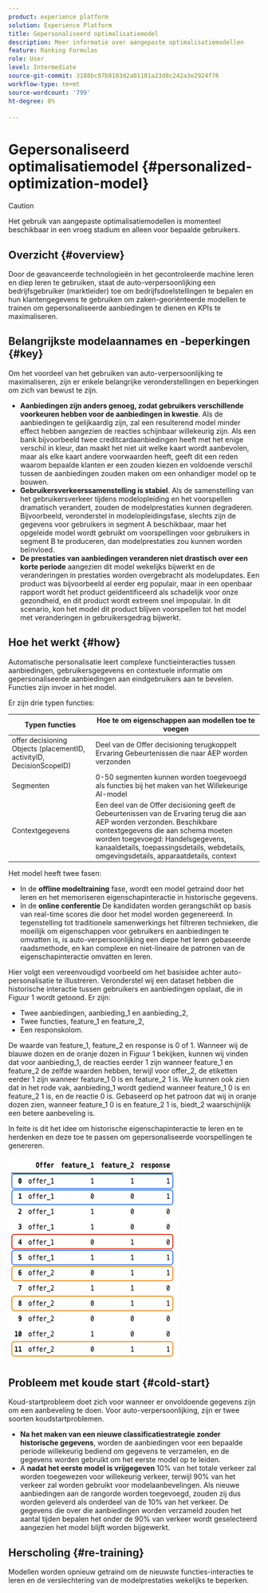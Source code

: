 ```yaml
---
product: experience platform
solution: Experience Platform
title: Gepersonaliseerd optimalisatiemodel
description: Meer informatie over aangepaste optimalisatiemodellen
feature: Ranking Formulas
role: User
level: Intermediate
source-git-commit: 3188bc97b8103d2a01101a23d8c242a3e2924f76
workflow-type: tm+mt
source-wordcount: '799'
ht-degree: 0%

---
```


# Gepersonaliseerd optimalisatiemodel {#personalized-optimization-model}

>[!CAUTION]
>
>Het gebruik van aangepaste optimalisatiemodellen is momenteel beschikbaar in een vroeg stadium en alleen voor bepaalde gebruikers.

## Overzicht {#overview}

Door de geavanceerde technologieën in het gecontroleerde machine leren en diep leren te gebruiken, staat de auto-verpersoonlijking een bedrijfsgebruiker (marktleider) toe om bedrijfsdoelstellingen te bepalen en hun klantengegevens te gebruiken om zaken-georiënteerde modellen te trainen om gepersonaliseerde aanbiedingen te dienen en KPIs te maximaliseren.

## Belangrijkste modelaannames en -beperkingen {#key}

Om het voordeel van het gebruiken van auto-verpersoonlijking te maximaliseren, zijn er enkele belangrijke veronderstellingen en beperkingen om zich van bewust te zijn.

* **Aanbiedingen zijn anders genoeg, zodat gebruikers verschillende voorkeuren hebben voor de aanbiedingen in kwestie**. Als de aanbiedingen te gelijkaardig zijn, zal een resulterend model minder effect hebben aangezien de reacties schijnbaar willekeurig zijn.
Als een bank bijvoorbeeld twee creditcardaanbiedingen heeft met het enige verschil in kleur, dan maakt het niet uit welke kaart wordt aanbevolen, maar als elke kaart andere voorwaarden heeft, geeft dit een reden waarom bepaalde klanten er een zouden kiezen en voldoende verschil tussen de aanbiedingen zouden maken om een onhandiger model op te bouwen.
* **Gebruikersverkeerssamenstelling is stabiel**. Als de samenstelling van het gebruikersverkeer tijdens modelopleiding en het voorspellen dramatisch verandert, zouden de modelprestaties kunnen degraderen. Bijvoorbeeld, veronderstel in modelopleidingsfase, slechts zijn de gegevens voor gebruikers in segment A beschikbaar, maar het opgeleide model wordt gebruikt om voorspellingen voor gebruikers in segment B te produceren, dan modelprestaties zou kunnen worden beïnvloed.
* **De prestaties van aanbiedingen veranderen niet drastisch over een korte periode** aangezien dit model wekelijks bijwerkt en de veranderingen in prestaties worden overgebracht als modelupdates. Een product was bijvoorbeeld al eerder erg populair, maar in een openbaar rapport wordt het product geïdentificeerd als schadelijk voor onze gezondheid, en dit product wordt extreem snel impopulair. In dit scenario, kon het model dit product blijven voorspellen tot het model met veranderingen in gebruikersgedrag bijwerkt.

## Hoe het werkt {#how}

Automatische personalisatie leert complexe functieinteracties tussen aanbiedingen, gebruikersgegevens en contextuele informatie om gepersonaliseerde aanbiedingen aan eindgebruikers aan te bevelen. Functies zijn invoer in het model.

Er zijn drie typen functies:

| Typen functies | Hoe te om eigenschappen aan modellen toe te voegen |
|--------------|----------------------------|
| offer decisioning Objects (placementID, activityID, DecisionScopeID) | Deel van de Offer decisioning terugkoppelt Ervaring Gebeurtenissen die naar AEP worden verzonden |
| Segmenten | 0-50 segmenten kunnen worden toegevoegd als functies bij het maken van het Willekeurige AI-model |
| Contextgegevens | Een deel van de Offer decisioning geeft de Gebeurtenissen van de Ervaring terug die aan AEP worden verzonden. Beschikbare contextgegevens die aan schema moeten worden toegevoegd: Handelsgegevens, kanaaldetails, toepassingsdetails, webdetails, omgevingsdetails, apparaatdetails, context |

Het model heeft twee fasen:

* In de **offline modeltraining** fase, wordt een model getraind door het leren en het memoriseren eigenschapinteractie in historische gegevens.
* In de **online conferentie** De kandidaten worden gerangschikt op basis van real-time scores die door het model worden gegenereerd. In tegenstelling tot traditionele samenwerkings het filtreren technieken, die moeilijk om eigenschappen voor gebruikers en aanbiedingen te omvatten is, is auto-verpersoonlijking een diepe het leren gebaseerde raadsmethode, en kan complexe en niet-lineaire de patronen van de eigenschapinteractie omvatten en leren.

Hier volgt een vereenvoudigd voorbeeld om het basisidee achter auto-personalisatie te illustreren. Veronderstel wij een dataset hebben die historische interactie tussen gebruikers en aanbiedingen opslaat, die in Figuur 1 wordt getoond. Er zijn:
* Twee aanbiedingen, aanbieding_1 en aanbieding_2,
* Twee functies, feature_1 en feature_2,
* Een responskolom.

De waarde van feature_1, feature_2 en response is 0 of 1. Wanneer wij de blauwe dozen en de oranje dozen in Figuur 1 bekijken, kunnen wij vinden dat voor aanbieding_1, de reacties eerder 1 zijn wanneer feature_1 en feature_2 de zelfde waarden hebben, terwijl voor offer_2, de etiketten eerder 1 zijn wanneer feature_1 0 is en feature_2 1 is. We kunnen ook zien dat in het rode vak, aanbieding_1 wordt gediend wanneer feature_1 0 is en feature_2 1 is, en de reactie 0 is. Gebaseerd op het patroon dat wij in oranje dozen zien, wanneer feature_1 0 is en feature_2 1 is, biedt_2 waarschijnlijk een betere aanbeveling is.

In feite is dit het idee om historische eigenschapinteractie te leren en te herdenken en deze toe te passen om gepersonaliseerde voorspellingen te genereren.

![](../assets/perso-ranking-schema.png)

## Probleem met koude start {#cold-start}

Koud-startprobleem doet zich voor wanneer er onvoldoende gegevens zijn om een aanbeveling te doen. Voor auto-verpersoonlijking, zijn er twee soorten koudstartproblemen.

* **Na het maken van een nieuwe classificatiestrategie zonder historische gegevens**, worden de aanbiedingen voor een bepaalde periode willekeurig bediend om gegevens te verzamelen, en de gegevens worden gebruikt om het eerste model op te leiden.
* A **nadat het eerste model is vrijgegeven** 10% van het totale verkeer zal worden toegewezen voor willekeurig verkeer, terwijl 90% van het verkeer zal worden gebruikt voor modelaanbevelingen. Als nieuwe aanbiedingen aan de rangorde worden toegevoegd, zouden zij dus worden geleverd als onderdeel van de 10% van het verkeer. De gegevens die over die aanbiedingen worden verzameld zouden het aantal tijden bepalen het onder de 90% van verkeer wordt geselecteerd aangezien het model blijft worden bijgewerkt.

## Herscholing {#re-training}

Modellen worden opnieuw getraind om de nieuwste functies-interacties te leren en de verslechtering van de modelprestaties wekelijks te beperken.
